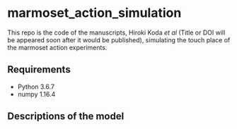 # marmoset_action_simulation

This repo is the code of the manuscripts, Hiroki Koda *et al* (Title or DOI will be appeared soon after it would be published), simulating the touch place of the marmoset action experiments.

## Requirements
- Python 3.6.7
- numpy 1.16.4

## Descriptions of the model

